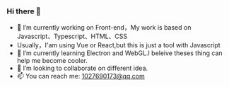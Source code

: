 ### Hi there 👋

- 🔭 I’m currently working on Front-end，My work is based on Javascript、Typescript、HTML、CSS
- Usually，I'am using Vue or React,but this is just a tool with Javascript
- 🌱 I’m currently learning Electron and WebGL.I beleive theses thing can help me become cooler. 
- 👯 I’m looking to collaborate on different idea.
- 📫 You can reach me: 1027690173@qq.com
<!--
**Kun8018/Kun8018** is a ✨ _special_ ✨ repository because its `README.md` (this file) appears on your GitHub profile.

Here are some ideas to get you started:


- 🌱 I’m currently learning ...
- 👯 I’m looking to collaborate on ...
- 🤔 I’m looking for help with ...
- 💬 Ask me about ...
- 📫 How to reach me: ...
- 😄 Pronouns: ...
- ⚡ Fun fact: ...
-->
